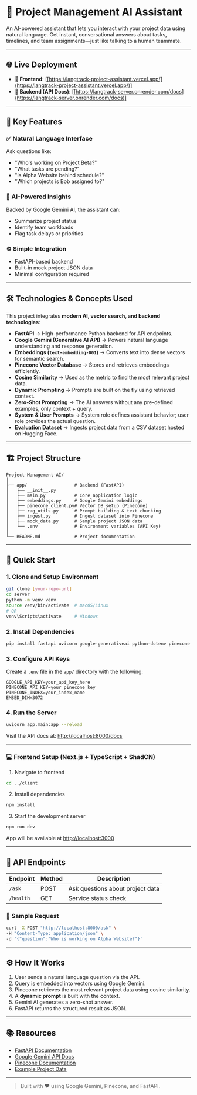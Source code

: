 # 🧠 Project Management AI Assistant

An AI-powered assistant that lets you interact with your project data using natural language. Get instant, conversational answers about tasks, timelines, and team assignments—just like talking to a human teammate.

---

## 🌐 Live Deployment

* 🔗 **Frontend**: \[[https://langtrack-project-assistant.vercel.app/](https://langtrack-project-assistant.vercel.app/)]
* 🔗 **Backend (API Docs)**: \[[https://langtrack-server.onrender.com/docs](https://langtrack-server.onrender.com/docs)]

---

## 🌟 Key Features

### ✅ Natural Language Interface

Ask questions like:

* "Who's working on Project Beta?"
* "What tasks are pending?"
* "Is Alpha Website behind schedule?"
* "Which projects is Bob assigned to?"

### 🤖 AI-Powered Insights

Backed by Google Gemini AI, the assistant can:

* Summarize project status
* Identify team workloads
* Flag task delays or priorities

### ⚙️ Simple Integration

* FastAPI-based backend
* Built-in mock project JSON data
* Minimal configuration required

---

## 🛠️ Technologies & Concepts Used

This project integrates **modern AI, vector search, and backend technologies**:

* **FastAPI** → High-performance Python backend for API endpoints.
* **Google Gemini (Generative AI API)** → Powers natural language understanding and response generation.
* **Embeddings (`text-embedding-001`)** → Converts text into dense vectors for semantic search.
* **Pinecone Vector Database** → Stores and retrieves embeddings efficiently.
* **Cosine Similarity** → Used as the metric to find the most relevant project data.
* **Dynamic Prompting** → Prompts are built on the fly using retrieved context.
* **Zero-Shot Prompting** → The AI answers without any pre-defined examples, only context + query.
* **System & User Prompts** → System role defines assistant behavior; user role provides the actual question.
* **Evaluation Dataset** → Ingests project data from a CSV dataset hosted on Hugging Face.

---

## 🏗️ Project Structure

```
Project-Management-AI/
│
├── app/                  # Backend (FastAPI)
│   ├── __init__.py
│   ├── main.py           # Core application logic
│   ├── embeddings.py     # Google Gemini embeddings
│   ├── pinecone_client.py# Vector DB setup (Pinecone)
│   ├── rag_utils.py      # Prompt building & text chunking
│   ├── ingest.py         # Ingest dataset into Pinecone
│   ├── mock_data.py      # Sample project JSON data
│   └── .env              # Environment variables (API Key)
│
└── README.md             # Project documentation
```

---

## 🚀 Quick Start

### 1. Clone and Setup Environment

```bash
git clone [your-repo-url]
cd server
python -m venv venv
source venv/bin/activate  # macOS/Linux
# OR
venv\Scripts\activate     # Windows
```

### 2. Install Dependencies

```bash
pip install fastapi uvicorn google-generativeai python-dotenv pinecone-client pandas
```

### 3. Configure API Keys

Create a `.env` file in the `app/` directory with the following:

```env
GOOGLE_API_KEY=your_api_key_here
PINECONE_API_KEY=your_pinecone_key
PINECONE_INDEX=your_index_name
EMBED_DIM=3072
```

### 4. Run the Server

```bash
uvicorn app.main:app --reload
```

Visit the API docs at: [http://localhost:8000/docs](http://localhost:8000/docs)

---

### 💻 Frontend Setup (Next.js + TypeScript + ShadCN)

1. Navigate to frontend

```bash
cd ../client
```

2. Install dependencies

```bash
npm install
```

3. Start the development server

```bash
npm run dev
```

App will be available at [http://localhost:3000](http://localhost:3000)

---

## 📡 API Endpoints

| Endpoint  | Method | Description                      |
| --------- | ------ | -------------------------------- |
| `/ask`    | POST   | Ask questions about project data |
| `/health` | GET    | Service status check             |

### 🧪 Sample Request

```bash
curl -X POST "http://localhost:8000/ask" \
-H "Content-Type: application/json" \
-d '{"question":"Who is working on Alpha Website?"}'
```

---

## ⚙️ How It Works

1. User sends a natural language question via the API.
2. Query is embedded into vectors using Google Gemini.
3. Pinecone retrieves the most relevant project data using cosine similarity.
4. A **dynamic prompt** is built with the context.
5. Gemini AI generates a zero-shot answer.
6. FastAPI returns the structured result as JSON.

---

## 📚 Resources

* [FastAPI Documentation](https://fastapi.tiangolo.com/)
* [Google Gemini API Docs](https://ai.google.dev/)
* [Pinecone Documentation](https://docs.pinecone.io/)
* [Example Project Data](./app/mock_data.py)

---

> Built with ❤️ using Google Gemini, Pinecone, and FastAPI.
